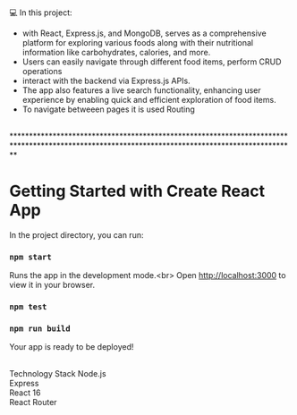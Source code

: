 💻 In this project:<br>
- with React, Express.js, and MongoDB, serves as a comprehensive platform for exploring various foods along with their nutritional information like carbohydrates, calories, and more. <br>
- Users can easily navigate through different food items, perform CRUD operations <br>
- interact with the backend via Express.js APIs.<br>
-  The app also features a live search functionality, enhancing user experience by enabling quick and efficient exploration of food items.<br>
- To navigate betweeen pages it is used Routing

<br>************************************************************************************************************************************************<br>
# Getting Started with Create React App<br>

In the project directory, you can run:<br>

### `npm start`<br>

Runs the app in the development mode.\<br>
Open [http://localhost:3000](http://localhost:3000) to view it in your browser.<br>

### `npm test`<br>

### `npm run build`<br>

Your app is ready to be deployed!<br>

<br> Technology Stack
Node.js<br>
Express<br>
React 16<br>
React Router<br>
 
 
